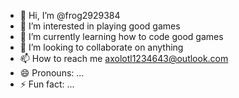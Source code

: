 - 👋 Hi, I’m @frog2929384
- 👀 I’m interested in playing good games
- 🌱 I’m currently learning how to code good games
- 💞️ I’m looking to collaborate on anything
- 📫 How to reach me axolotl1234643@outlook.com
- 😄 Pronouns: ...
- ⚡ Fun fact: ...

<!---
frog2929384/frog2929384 is a ✨ special ✨ repository because its `README.md` (this file) appears on your GitHub profile.
You can click the Preview link to take a look at your changes.
--->

